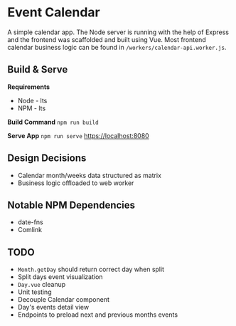 # Event Calendar

A simple calendar app. The Node server is running with the help of Express and the frontend was scaffolded and built using Vue. Most frontend calendar business logic can be found in `/workers/calendar-api.worker.js`.

## Build & Serve

**Requirements**

- Node - lts
- NPM - lts

**Build Command**
`npm run build`

**Serve App**
`npm run serve`
[https://localhost:8080]([https://localhost:8080])

## Design Decisions

- Calendar month/weeks data structured as matrix
- Business logic offloaded to web worker

## Notable NPM Dependencies

- date-fns
- Comlink

## TODO

- `Month.getDay` should return correct day when split
- Split days event visualization
- `Day.vue` cleanup
- Unit testing
- Decouple Calendar component
- Day's events detail view
- Endpoints to preload next and previous months events
